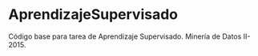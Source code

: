 # AprendizajeSupervisado
Código base para tarea de Aprendizaje Supervisado. Minería de Datos II-2015.
